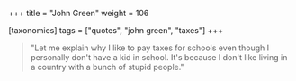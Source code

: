 +++
title = "John Green"
weight = 106

[taxonomies]
tags = ["quotes", "john green", "taxes"]
+++

> "Let me explain why I like to pay taxes for schools even though I personally
> don't have a kid in school. It's because I don't like living in a country
> with a bunch of stupid people."
